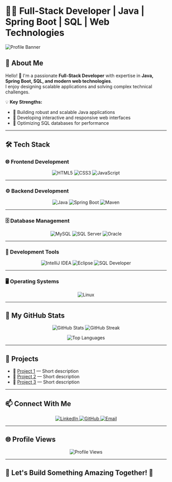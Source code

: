 # 👨‍💻 Full-Stack Developer | Java | Spring Boot | SQL | Web Technologies

![Profile Banner](https://via.placeholder.com/1200x400?text=Your+Banner+Image)

## 🌟 About Me

Hello! 👋 I'm a passionate **Full-Stack Developer** with expertise in **Java, Spring Boot, SQL, and modern web technologies**.  
I enjoy designing scalable applications and solving complex technical challenges.

💡 **Key Strengths:**
- 🔹 Building robust and scalable Java applications  
- 🔹 Developing interactive and responsive web interfaces  
- 🔹 Optimizing SQL databases for performance  

---

## 🛠️ Tech Stack

### 🌐 Frontend Development
<p align="center">
  <img src="https://img.shields.io/badge/HTML5-E34F26?style=for-the-badge&logo=html5&logoColor=white" alt="HTML5" />
  <img src="https://img.shields.io/badge/CSS3-1572B6?style=for-the-badge&logo=css3&logoColor=white" alt="CSS3" />
  <img src="https://img.shields.io/badge/JavaScript-F7DF1E?style=for-the-badge&logo=javascript&logoColor=black" alt="JavaScript" />
</p>

---

### ⚙️ Backend Development
<p align="center">
  <img src="https://img.shields.io/badge/Java-007396?style=for-the-badge&logo=openjdk&logoColor=white" alt="Java" />
  <img src="https://img.shields.io/badge/Spring%20Boot-6DB33F?style=for-the-badge&logo=springboot&logoColor=white" alt="Spring Boot" />
  <img src="https://img.shields.io/badge/Maven-C71A36?style=for-the-badge&logo=apachemaven&logoColor=white" alt="Maven" />
</p>

---

### 🗄️ Database Management
<p align="center">
  <img src="https://img.shields.io/badge/MySQL-4479A1?style=for-the-badge&logo=mysql&logoColor=white" alt="MySQL" />
  <img src="https://img.shields.io/badge/SQL%20Server-CC2927?style=for-the-badge&logo=microsoftsqlserver&logoColor=white" alt="SQL Server" />
  <img src="https://img.shields.io/badge/Oracle-F80000?style=for-the-badge&logo=oracle&logoColor=white" alt="Oracle" />
</p>

---

### 🔧 Development Tools
<p align="center">
  <img src="https://img.shields.io/badge/IntelliJ%20IDEA-000000?style=for-the-badge&logo=intellijidea&logoColor=white" alt="IntelliJ IDEA" />
  <img src="https://img.shields.io/badge/Eclipse-2C2255?style=for-the-badge&logo=eclipseide&logoColor=white" alt="Eclipse" />
  <img src="https://img.shields.io/badge/SQL%20Developer-F80000?style=for-the-badge&logo=oracle&logoColor=white" alt="SQL Developer" />
</p>

---

### 🖥️ Operating Systems
<p align="center">
  <img src="https://img.shields.io/badge/Linux-FCC624?style=for-the-badge&logo=linux&logoColor=black" alt="Linux" />
</p>

---

## 🚀 My GitHub Stats

<p align="center">
  <img src="https://github-readme-stats.vercel.app/api?username=monikasb16&show_icons=true&theme=radical" alt="GitHub Stats" />  
  <img src="https://github-readme-streak-stats.herokuapp.com/?user=monikasb16&theme=radical" alt="GitHub Streak" />
</p>

<p align="center">
  <img src="https://github-readme-stats.vercel.app/api/top-langs/?username=monikasb16&layout=compact&theme=radical" alt="Top Languages" />
</p>

---

## 🧩 Projects

- 🔹 [Project 1](https://github.com/yourusername/project1) — Short description  
- 🔹 [Project 2](https://github.com/yourusername/project2) — Short description  
- 🔹 [Project 3](https://github.com/yourusername/project3) — Short description  

---

## 📫 Connect With Me

<p align="center">
  <a href="https://www.linkedin.com/in/monika-chakane-java-developer/" target="_blank">
    <img src="https://img.shields.io/badge/LinkedIn-0A66C2?style=for-the-badge&logo=linkedin&logoColor=white" alt="LinkedIn" />
  </a>
  <a href="https://github.com/monikasb16" target="_blank">
    <img src="https://img.shields.io/badge/GitHub-181717?style=for-the-badge&logo=github&logoColor=white" alt="GitHub" />
  </a>
  <a href="mailto:monikachakane@gmail.com">
    <img src="https://img.shields.io/badge/Email-D14836?style=for-the-badge&logo=gmail&logoColor=white" alt="Email" />
  </a>
</p>

---

## 🌐 Profile Views

<p align="center">
  <img src="https://komarev.com/ghpvc/?username=yourusername&color=brightgreen" alt="Profile Views" />
</p>

---

## 🎯 Let's Build Something Amazing Together! 🚀
